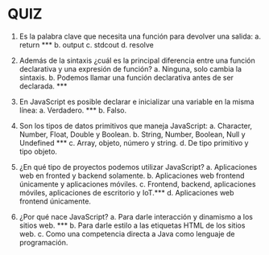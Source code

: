 # QUIZ
1. Es la palabra clave que necesita una función para devolver una salida:
a. return ***
b. output
c. stdcout
d. resolve

2. Además de la sintaxis ¿cuál es la principal diferencia entre una función declarativa y una expresión de función?
a. Ninguna, solo cambia la sintaxis.
b. Podemos llamar una función declarativa antes de ser declarada. ***

3. En JavaScript es posible declarar e inicializar una variable en la misma línea:
a. Verdadero. ***
b. Falso.

4. Son los tipos de datos primitivos que maneja JavaScript:
a. Character, Number, Float, Double y Boolean.
b. String, Number, Boolean, Null y Undefined ***
c. Array, objeto, número y string.
d. De tipo primitivo y tipo objeto.

5. ¿En qué tipo de proyectos podemos utilizar JavaScript?
a. Aplicaciones web en fronted y backend solamente.
b. Aplicaciones web frontend únicamente y aplicaciones móviles.
c. Frontend, backend, aplicaciones móviles, aplicaciones de escritorio y IoT.***
d. Aplicaciones web frontend únicamente.

6. ¿Por qué nace JavaScript?
a. Para darle interacción y dinamismo a los sitios web. ***
b. Para darle estilo a las etiquetas HTML de los sitios web.
c. Como una competencia directa a Java como lenguaje de programación.